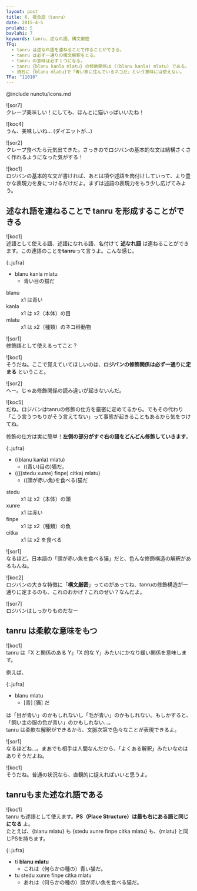 ```yaml
---
layout: post
title: 6. 複合語（tanru）
date: 2015-4-5
prulahi: 5
bavlahi: 7
keywords: tanru、述なれ語、構文厳密
TFq:
  - tanru は述なれ語を連ねることで作ることができる。
  - tanru は必ず一通りの構文解釈をとる。
  - tanru の意味は必ず１つになる。
  - tanru {blanu kanla mlatu} の修飾関係は ((blanu kanla) mlatu) である。
  - 流石に {blanu mlatu}で「青い家に住んでいるネコだ」という意味には使えない。
TFa: "11010"
---
```

@include nunctu/icons.md

![sor7]   
クレープ美味しい！にしても、ほんとに猫いっぱいいたね！  

![koc4]  
うん、美味しいね… (ダイエットが…)  

![sor2]  
クレープ食べたら元気出てきた。さっきのでロジバンの基本的な文は結構さくさく作れるようになった気がする！

![koc1]    
ロジバンの基本的な文が書ければ、あとは項や述語を肉付けしていって、より豊かな表現力を身につけるだけだよ。まずは述語の表現力をもう少し広げてみよう。  

## 述なれ語を連ねることで tanru を形成することができる

![koc1]  
述語として使える語、述語になれる語、名付けて **述なれ語** は連ねることができます。この連語のことを**tanru**って言うよ。こんな感じ。

{:.jufra}
- blanu kanla mlatu
  - 青い目の猫だ

<dl class="valsi">
<dt>blanu</dt>
<dd >x1 は青い</dd>
<dt>kanla</dt>
<dd >x1 は x2（本体）の目</dd>
<dt>mlatu</dt>
<dd >x1 は x2（種類）のネコ科動物</dd>
</dl>

![sor1]  
修飾語として使えるってこと？

![koc1]  
そうだね。ここで覚えていてほしいのは、**ロジバンの修飾関係は必ず一通りに定まる** ということ。  

![sor2]  
へー。じゃあ修飾関係の読み違いが起きないんだ。

![koc5]  
だね。ロジバンはtanruの修飾の仕方を厳密に定めてるから。でもその代わり「こう言うつもりがそう言えてない」って事態が起きることもあるから気をつけてね。  

修飾の仕方は実に簡単！**左側の部分がすぐ右の語をどんどん修飾していきます**。

{:.jufra}
- ((blanu kanla) mlatu)
  - ((青い)目の)猫だ。
- ((((stedu xunre) finpe) citka) mlatu)
  - ((頭が赤い魚)を食べる)猫だ


<dl class="valsi">
<dt>stedu</dt>
<dd >x1 は x2（本体）の頭</dd>
<dt>xunre</dt>
<dd >x1 は赤い</dd>
<dt>finpe</dt>
<dd >x1 は x2（種類）の魚</dd>
<dt>citka</dt>
<dd >x1 は x2 を食べる</dd>
</dl>

![sor1]  
なるほど。日本語の「頭が赤い魚を食べる猫」だと、色んな修飾構造の解釈があるもんね。

![koc2]  
ロジバンの大きな特徴に「**構文厳密**」ってのがあってね、tanruの修飾構造が一通りに定まるのも、これのおかげ？これのせい？なんだよ。

![sor7]  
ロジバンはしっかりものだなー

## tanru は柔軟な意味をもつ

![koc1]  
tanru は「X と関係のある Y」「X 的な Y」みたいにかなり緩い関係を意味します。

例えば、

{:.jufra}
- blanu mlatu
  - [青] [猫] だ

は「目が青い」のかもしれないし「毛が青い」のかもしれない。もしかすると、「飼い主の服の色が青い」のかもしれない…。  
tanru は柔軟な解釈ができるから、文脈次第で色々なことが表現できるよ。

![sor1]  
なるほどね…。まあでも相手は人間なんだから、「よくある解釈」みたいなのはありそうだよね。

![koc1]  
そうだね。普通の状況なら、直観的に捉えればいいと思うよ。

## tanruもまた述なれ語である

![koc1]  
tanru も述語として使えます。**PS（Place Structure）は最も右にある語と同じになる** よ。  
たとえば、{blanu mlatu} も {stedu xunre finpe citka mlatu} も、{mlatu} と同じPSを持ちます。

{:.jufra}
- ti **blanu mlatu**
  - これは（何らかの種の）青い猫だ。
- tu stedu xunre finpe citka mlatu
  - あれは（何らかの種の）頭が赤い魚を食べる猫だ。
